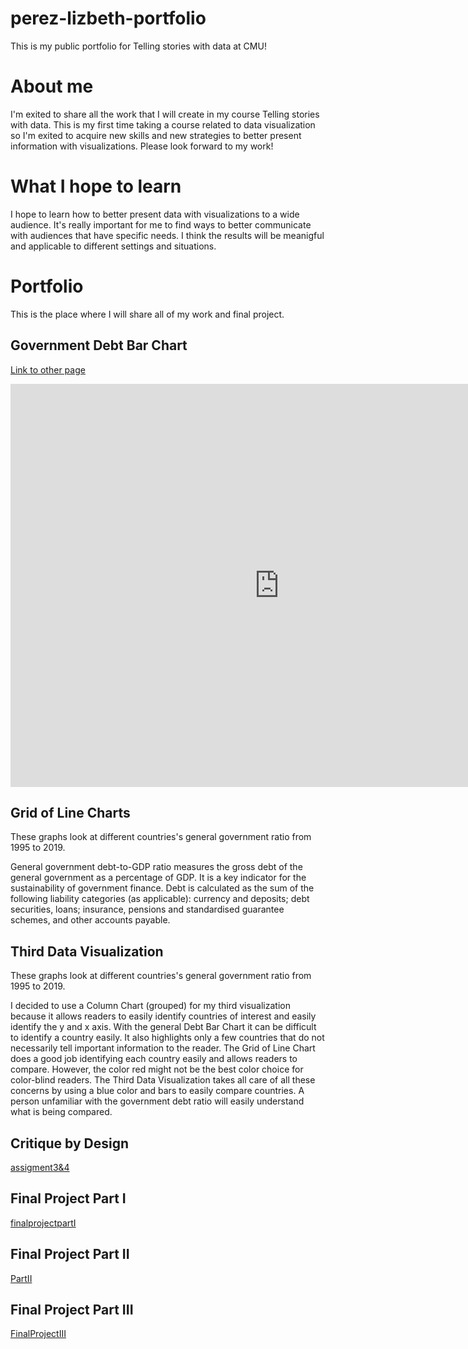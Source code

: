 # perez-lizbeth-portfolio
This is my public portfolio for Telling stories with data at CMU! 

# About me 
I'm exited to share all the work that I will create in my course Telling stories with data. This is my first time taking a course related to data visualization so I'm exited to acquire new skills and new strategies to better present information with visualizations. Please look forward to my work!  

# What I hope to learn 
I hope to learn how to better present data with visualizations to a wide audience. It's really important for me to find ways to better communicate with audiences that have specific needs. I think the results will be meanigful and applicable to different settings and situations. 

# Portfolio
This is the place where I will share all of my work and final project. 

## Government Debt Bar Chart

[Link to other page](/dataviz2.md)

<iframe src="https://data.oecd.org/chart/6BhT" width="860" height="645" style="border: 0" mozallowfullscreen="true" webkitallowfullscreen="true" allowfullscreen="true"><a href="https://data.oecd.org/chart/6BhT" target="_blank">OECD Chart: General government debt, Total, % of GDP, Annual, 2020</a></iframe>

## Grid of Line Charts

These graphs look at different countries's general government ratio from 1995 to 2019.

General government debt-to-GDP ratio measures the gross debt of the general government as a percentage of GDP. 
It is a key indicator for the sustainability of government finance. 
Debt is calculated as the sum of the following liability categories (as applicable): currency and deposits; debt securities, loans; insurance, pensions and standardised guarantee schemes, and other accounts payable. 

<div class="flourish-embed flourish-chart" data-src="visualisation/8567894"><script src="https://public.flourish.studio/resources/embed.js"></script></div>

## Third Data Visualization

These graphs look at different countries's general government ratio from 1995 to 2019.

I decided to use a Column Chart (grouped) for my third visualization because it allows readers to easily identify countries of interest and easily identify the y and x axis. With the general Debt Bar Chart it can be difficult to identify a country easily. It also highlights only a few countries that do not necessarily tell important information to the reader. The Grid of Line Chart does a good job identifying each country easily and allows readers to compare. However, the color red might not be the best color choice for color-blind readers. The Third Data Visualization takes all care of all these concerns by using a blue color and bars to easily compare countries. A person unfamiliar with the government debt ratio will easily understand what is being compared. 

<div class="flourish-embed flourish-chart" data-src="visualisation/8568063"><script src="https://public.flourish.studio/resources/embed.js"></script></div>

## Critique by Design
[assigment3&4](Assignment3&4.md)  


## Final Project Part I
[finalprojectpartI](final_project_LizbethPerez.md) 


## Final Project Part II 

[PartII](PartII.md)

## Final Project Part III
[FinalProjectIII](FinalProjectIII.md)
